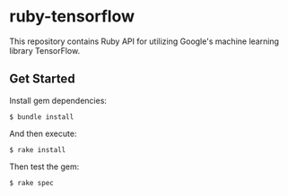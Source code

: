 # ruby-tensorflow

This repository contains Ruby API for utilizing Google's machine learning library TensorFlow.

## Get Started

Install gem dependencies:

	$ bundle install

And then execute:

    $ rake install

Then test the gem:

    $ rake spec

